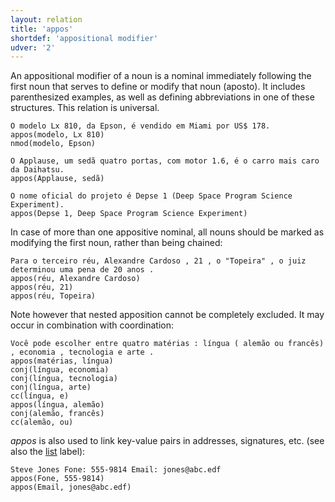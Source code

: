 ```yaml
---
layout: relation
title: 'appos'
shortdef: 'appositional modifier'
udver: '2'
---
```


An appositional modifier of a noun is a nominal immediately following
the first noun that serves to define or modify that noun (aposto). It
includes parenthesized examples, as well as defining abbreviations in
one of these structures. This relation is universal.

~~~ sdparse
O modelo Lx 810, da Epson, é vendido em Miami por US$ 178.
appos(modelo, Lx 810)
nmod(modelo, Epson)
~~~

~~~ sdparse
O Applause, um sedã quatro portas, com motor 1.6, é o carro mais caro da Daihatsu.
appos(Applause, sedã)
~~~

~~~ sdparse
O nome oficial do projeto é Depse 1 (Deep Space Program Science Experiment).
appos(Depse 1, Deep Space Program Science Experiment)
~~~

In case of more than one appositive nominal, all nouns should be
marked as modifying the first noun, rather than being chained:

~~~ sdparse
Para o terceiro réu, Alexandre Cardoso , 21 , o "Topeira" , o juiz determinou uma pena de 20 anos .
appos(réu, Alexandre Cardoso)
appos(réu, 21)
appos(réu, Topeira)
~~~

Note however that nested apposition cannot be completely excluded. It
may occur in combination with coordination:

~~~ sdparse
Você pode escolher entre quatro matérias : língua ( alemão ou francês) , economia , tecnologia e arte .
appos(matérias, língua)
conj(língua, economia)
conj(língua, tecnologia)
conj(língua, arte)
cc(língua, e)
appos(língua, alemão)
conj(alemão, francês)
cc(alemão, ou)
~~~

*appos* is also used to link key-value pairs in addresses, signatures,
etc. (see also the [list]() label):

~~~ sdparse
Steve Jones Fone: 555-9814 Email: jones@abc.edf
appos(Fone, 555-9814)
appos(Email, jones@abc.edf)
~~~
<!-- Interlanguage links updated So kvě 14 19:03:02 CEST 2022 -->
